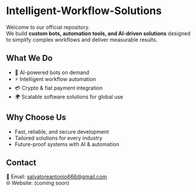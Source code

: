 # Intelligent-Workflow-Solutions  

Welcome to our official repository.  
We build **custom bots, automation tools, and AI-driven solutions** designed to simplify complex workflows and deliver measurable results.  

## What We Do
- 🤖 AI-powered bots on demand  
- ⚡ Intelligent workflow automation  
- 💳 Crypto & fiat payment integration  
- 🌍 Scalable software solutions for global use  

## Why Choose Us
- Fast, reliable, and secure development  
- Tailored solutions for every industry  
- Future-proof systems with AI & automation  

## Contact
📧 Email: salvatoreantonio666@gmail.com  
🌐 Website: (coming soon)  
